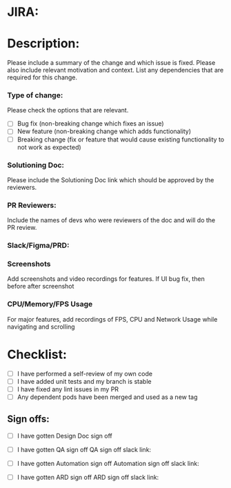 # JIRA:

# Description:

Please include a summary of the change and which issue is fixed. Please also include relevant motivation and context. List any dependencies that are required for this change.

### Type of change: 

Please check the options that are relevant.
- [ ] Bug fix (non-breaking change which fixes an issue)
- [ ] New feature (non-breaking change which adds functionality)
- [ ] Breaking change (fix or feature that would cause existing functionality to not work as expected)

### Solutioning Doc:

Please include the Solutioning Doc link which should be approved by the reviewers.

### PR Reviewers:

Include the names of devs who were reviewers of the doc and will do the PR review.

### Slack/Figma/PRD:


### Screenshots

Add screenshots and video recordings for features. 
If UI bug fix, then before after screenshot

### CPU/Memory/FPS Usage

For major features, add recordings of FPS, CPU and Network Usage while navigating and scrolling


# Checklist:

- [ ] I have performed a self-review of my own code
- [ ] I have added unit tests and my branch is stable
- [ ] I have fixed any lint issues in my PR
- [ ] Any dependent pods have been merged and used as a new tag

## Sign offs:
- [ ] I have gotten Design Doc sign off

- [ ] I have gotten QA sign off
QA sign off slack link: 

- [ ] I have gotten Automation sign off
Automation sign off slack link: 

- [ ] I have gotten ARD sign off
ARD sign off slack link: 



